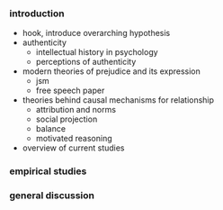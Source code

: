 ### introduction
* hook, introduce overarching hypothesis
* authenticity
    - intellectual history in psychology
    - perceptions of authenticity
* modern theories of prejudice and its expression
    - jsm
    - free speech paper
* theories behind causal mechanisms for relationship
    - attribution and norms
    - social projection
    - balance
    - motivated reasoning
* overview of current studies

### empirical studies

### general discussion
